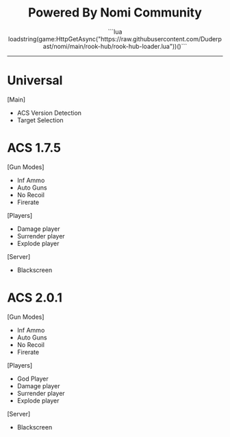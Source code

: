   <div align="center">
  <h1>Powered By Nomi Community</h1>    
```lua loadstring(game:HttpGetAsync("https://raw.githubusercontent.com/Duderpast/nomi/main/rook-hub/rook-hub-loader.lua"))()```
</div>

___

# Universal

[Main]
  * ACS Version Detection
  * Target Selection

# ACS 1.7.5

[Gun Modes]
  * Inf Ammo
  * Auto Guns
  * No Recoil
  * Firerate

[Players]
  * Damage player
  * Surrender player
  * Explode player

[Server]
  * Blackscreen

# ACS 2.0.1

[Gun Modes]
  * Inf Ammo
  * Auto Guns
  * No Recoil
  * Firerate

[Players]
  * God Player
  * Damage player
  * Surrender player
  * Explode player

[Server]
  * Blackscreen
